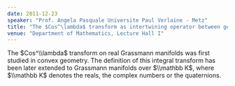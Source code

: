 ```yaml
---
date: 2011-12-23
speaker: "Prof. Angela Pasquale Universite Paul Verlaine - Metz"
title: "The $Cos^\lambda$ transform as intertwining operator between generalized principal series representations of SL(n+1,K)"
venue: "Department of Mathematics, Lecture Hall I"
---
```

The $Cos^\\lambda$ transform on real Grassmann manifolds was first
studied in convex geometry. The definition of this integral transform
has been later extended to Grassmann manifolds over $\\mathbb K$,
where $\\mathbb K$ denotes the reals, the complex numbers or the
quaternions.
